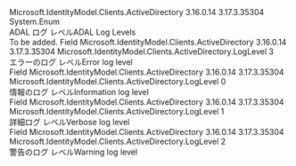 <Type Name="LogLevel" FullName="Microsoft.IdentityModel.Clients.ActiveDirectory.LogLevel">
  <TypeSignature Language="C#" Value="public enum LogLevel" />
  <TypeSignature Language="ILAsm" Value=".class public auto ansi sealed LogLevel extends System.Enum" />
  <TypeSignature Language="DocId" Value="T:Microsoft.IdentityModel.Clients.ActiveDirectory.LogLevel" />
  <TypeSignature Language="VB.NET" Value="Public Enum LogLevel" />
  <TypeSignature Language="F#" Value="type LogLevel = " />
  <AssemblyInfo>
    <AssemblyName>Microsoft.IdentityModel.Clients.ActiveDirectory</AssemblyName>
    <AssemblyVersion>3.16.0.14</AssemblyVersion>
    <AssemblyVersion>3.17.3.35304</AssemblyVersion>
  </AssemblyInfo>
  <Base>
    <BaseTypeName>System.Enum</BaseTypeName>
  </Base>
  <Docs>
    <summary>
            <span data-ttu-id="ba960-101">ADAL ログ レベル</span><span class="sxs-lookup"><span data-stu-id="ba960-101">ADAL Log Levels</span></span>
            </summary>
    <remarks>To be added.</remarks>
  </Docs>
  <Members>
    <Member MemberName="Error">
      <MemberSignature Language="C#" Value="Error" />
      <MemberSignature Language="ILAsm" Value=".field public static literal valuetype Microsoft.IdentityModel.Clients.ActiveDirectory.LogLevel Error = int32(3)" />
      <MemberSignature Language="DocId" Value="F:Microsoft.IdentityModel.Clients.ActiveDirectory.LogLevel.Error" />
      <MemberSignature Language="VB.NET" Value="Error" />
      <MemberSignature Language="F#" Value="Error = 3" Usage="Microsoft.IdentityModel.Clients.ActiveDirectory.LogLevel.Error" />
      <MemberType>Field</MemberType>
      <AssemblyInfo>
        <AssemblyName>Microsoft.IdentityModel.Clients.ActiveDirectory</AssemblyName>
        <AssemblyVersion>3.16.0.14</AssemblyVersion>
        <AssemblyVersion>3.17.3.35304</AssemblyVersion>
      </AssemblyInfo>
      <ReturnValue>
        <ReturnType>Microsoft.IdentityModel.Clients.ActiveDirectory.LogLevel</ReturnType>
      </ReturnValue>
      <MemberValue>3</MemberValue>
      <Docs>
        <summary>
            <span data-ttu-id="ba960-102">エラーのログ レベル</span><span class="sxs-lookup"><span data-stu-id="ba960-102">Error log level</span></span>
            </summary>
      </Docs>
    </Member>
    <Member MemberName="Information">
      <MemberSignature Language="C#" Value="Information" />
      <MemberSignature Language="ILAsm" Value=".field public static literal valuetype Microsoft.IdentityModel.Clients.ActiveDirectory.LogLevel Information = int32(0)" />
      <MemberSignature Language="DocId" Value="F:Microsoft.IdentityModel.Clients.ActiveDirectory.LogLevel.Information" />
      <MemberSignature Language="VB.NET" Value="Information" />
      <MemberSignature Language="F#" Value="Information = 0" Usage="Microsoft.IdentityModel.Clients.ActiveDirectory.LogLevel.Information" />
      <MemberType>Field</MemberType>
      <AssemblyInfo>
        <AssemblyName>Microsoft.IdentityModel.Clients.ActiveDirectory</AssemblyName>
        <AssemblyVersion>3.16.0.14</AssemblyVersion>
        <AssemblyVersion>3.17.3.35304</AssemblyVersion>
      </AssemblyInfo>
      <ReturnValue>
        <ReturnType>Microsoft.IdentityModel.Clients.ActiveDirectory.LogLevel</ReturnType>
      </ReturnValue>
      <MemberValue>0</MemberValue>
      <Docs>
        <summary>
            <span data-ttu-id="ba960-103">情報のログ レベル</span><span class="sxs-lookup"><span data-stu-id="ba960-103">Information log level</span></span>
            </summary>
      </Docs>
    </Member>
    <Member MemberName="Verbose">
      <MemberSignature Language="C#" Value="Verbose" />
      <MemberSignature Language="ILAsm" Value=".field public static literal valuetype Microsoft.IdentityModel.Clients.ActiveDirectory.LogLevel Verbose = int32(1)" />
      <MemberSignature Language="DocId" Value="F:Microsoft.IdentityModel.Clients.ActiveDirectory.LogLevel.Verbose" />
      <MemberSignature Language="VB.NET" Value="Verbose" />
      <MemberSignature Language="F#" Value="Verbose = 1" Usage="Microsoft.IdentityModel.Clients.ActiveDirectory.LogLevel.Verbose" />
      <MemberType>Field</MemberType>
      <AssemblyInfo>
        <AssemblyName>Microsoft.IdentityModel.Clients.ActiveDirectory</AssemblyName>
        <AssemblyVersion>3.16.0.14</AssemblyVersion>
        <AssemblyVersion>3.17.3.35304</AssemblyVersion>
      </AssemblyInfo>
      <ReturnValue>
        <ReturnType>Microsoft.IdentityModel.Clients.ActiveDirectory.LogLevel</ReturnType>
      </ReturnValue>
      <MemberValue>1</MemberValue>
      <Docs>
        <summary>
            <span data-ttu-id="ba960-104">詳細ログ レベル</span><span class="sxs-lookup"><span data-stu-id="ba960-104">Verbose log level</span></span>
            </summary>
      </Docs>
    </Member>
    <Member MemberName="Warning">
      <MemberSignature Language="C#" Value="Warning" />
      <MemberSignature Language="ILAsm" Value=".field public static literal valuetype Microsoft.IdentityModel.Clients.ActiveDirectory.LogLevel Warning = int32(2)" />
      <MemberSignature Language="DocId" Value="F:Microsoft.IdentityModel.Clients.ActiveDirectory.LogLevel.Warning" />
      <MemberSignature Language="VB.NET" Value="Warning" />
      <MemberSignature Language="F#" Value="Warning = 2" Usage="Microsoft.IdentityModel.Clients.ActiveDirectory.LogLevel.Warning" />
      <MemberType>Field</MemberType>
      <AssemblyInfo>
        <AssemblyName>Microsoft.IdentityModel.Clients.ActiveDirectory</AssemblyName>
        <AssemblyVersion>3.16.0.14</AssemblyVersion>
        <AssemblyVersion>3.17.3.35304</AssemblyVersion>
      </AssemblyInfo>
      <ReturnValue>
        <ReturnType>Microsoft.IdentityModel.Clients.ActiveDirectory.LogLevel</ReturnType>
      </ReturnValue>
      <MemberValue>2</MemberValue>
      <Docs>
        <summary>
            <span data-ttu-id="ba960-105">警告のログ レベル</span><span class="sxs-lookup"><span data-stu-id="ba960-105">Warning log level</span></span>
            </summary>
      </Docs>
    </Member>
  </Members>
</Type>